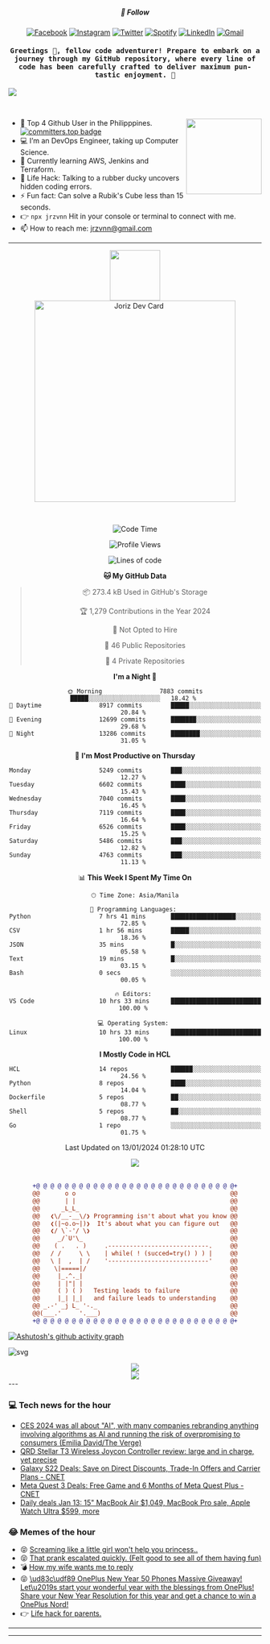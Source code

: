 <h5 align="center">💬 Follow</h5>
<div align="center">

[![Facebook](https://img.shields.io/badge/Facebook-%231877F2.svg?style=for-the-badge&logo=Facebook&logoColor=white)](https://www.facebook.com/Horisyo/)
[![Instagram](https://img.shields.io/badge/Instagram-%23E4405F.svg?style=for-the-badge&logo=Instagram&logoColor=white)](https://www.instagram.com/jrzvnn_/)
[![Twitter](https://img.shields.io/badge/Twitter-%231DA1F2.svg?style=for-the-badge&logo=Twitter&logoColor=white)](https://twitter.com/jrz_studies)
[![Spotify](https://img.shields.io/badge/Spotify-%231ED760.svg?style=for-the-badge&logo=Spotify&logoColor=white)](https://open.spotify.com/user/217td4qrc6mzqjodfalmzjpdi?si=b93099b9078c4ccb)
[![LinkedIn](https://img.shields.io/badge/LinkedIn-%230077B5.svg?style=for-the-badge&logo=LinkedIn&logoColor=white)](https://www.linkedin.com/in/jrz-vnn/)
[![Gmail](https://img.shields.io/badge/Gmail-D14836?style=for-the-badge&logo=gmail&logoColor=white)](mailto:jrzvnn@gmail.com)

</div>
<h4 align="center"><samp>Greetings 👋, fellow code adventurer! Prepare to embark on a journey through my GitHub repository, where every line of code has been carefully crafted to deliver maximum pun-tastic enjoyment. 🚀 </samp></h4>

<!--horizontal divider(gradiant)-->
<img src="https://user-images.githubusercontent.com/73097560/115834477-dbab4500-a447-11eb-908a-139a6edaec5c.gif">

&nbsp; 

<img align='right' src='https://github.com/Rishit-dagli/Rishit-dagli/blob/master/images/octocat-anime.gif' width='150"'>

- 🚀 Top 4 Github User in the Philipppines. [![committers.top badge](https://user-badge.committers.top/philippines/jrzvnn.svg)](https://user-badge.committers.top/philippines/USERNAME)
- 💻 I’m an DevOps Engineer, taking up Computer Science.
- 🤖 Currently learning AWS, Jenkins and Terraform.
- 🎯 Life Hack: Talking to a rubber ducky uncovers hidden coding errors.
- ⚡ Fun fact: Can solve a Rubik's Cube less than 15 seconds.
- 👉 `npx jrzvnn` Hit in your console or terminal to connect with me.
- 📫 How to reach me: jrzvnn@gmail.com

---

<!--🖼️OCTOCAT-->
<p align="center">

<img src="https://media.giphy.com/media/IP7sarl7C5lSFCw9rG/giphy.gif"  width="100px" height="100px">
<br />
<a href="https://app.daily.dev/jorizvillanueva"><img src="https://github.com/jrzvnn/jrzvnn/blob/main/devcard.svg" width="400" alt="Joriz Dev Card"/></a>
</p>

<br />
<div align="center">

<!--START_SECTION:waka-->
![Code Time](http://img.shields.io/badge/Code%20Time-241%20hrs%2039%20mins-blue)

![Profile Views](http://img.shields.io/badge/Profile%20Views-25-blue)

![Lines of code](https://img.shields.io/badge/From%20Hello%20World%20I%27ve%20Written-1.6%20million%20lines%20of%20code-blue)

**🐱 My GitHub Data** 

> 📦 273.4 kB Used in GitHub's Storage 
 > 
> 🏆 1,279 Contributions in the Year 2024
 > 
> 🚫 Not Opted to Hire
 > 
> 📜 46 Public Repositories 
 > 
> 🔑 4 Private Repositories 
 > 
**I'm a Night 🦉** 

```text
🌞 Morning                7883 commits        █████░░░░░░░░░░░░░░░░░░░░   18.42 % 
🌆 Daytime                8917 commits        █████░░░░░░░░░░░░░░░░░░░░   20.84 % 
🌃 Evening                12699 commits       ███████░░░░░░░░░░░░░░░░░░   29.68 % 
🌙 Night                  13286 commits       ████████░░░░░░░░░░░░░░░░░   31.05 % 
```
📅 **I'm Most Productive on Thursday** 

```text
Monday                   5249 commits        ███░░░░░░░░░░░░░░░░░░░░░░   12.27 % 
Tuesday                  6602 commits        ████░░░░░░░░░░░░░░░░░░░░░   15.43 % 
Wednesday                7040 commits        ████░░░░░░░░░░░░░░░░░░░░░   16.45 % 
Thursday                 7119 commits        ████░░░░░░░░░░░░░░░░░░░░░   16.64 % 
Friday                   6526 commits        ████░░░░░░░░░░░░░░░░░░░░░   15.25 % 
Saturday                 5486 commits        ███░░░░░░░░░░░░░░░░░░░░░░   12.82 % 
Sunday                   4763 commits        ███░░░░░░░░░░░░░░░░░░░░░░   11.13 % 
```


📊 **This Week I Spent My Time On** 

```text
🕑︎ Time Zone: Asia/Manila

💬 Programming Languages: 
Python                   7 hrs 41 mins       ██████████████████░░░░░░░   72.85 % 
CSV                      1 hr 56 mins        █████░░░░░░░░░░░░░░░░░░░░   18.36 % 
JSON                     35 mins             █░░░░░░░░░░░░░░░░░░░░░░░░   05.58 % 
Text                     19 mins             █░░░░░░░░░░░░░░░░░░░░░░░░   03.15 % 
Bash                     0 secs              ░░░░░░░░░░░░░░░░░░░░░░░░░   00.05 % 

🔥 Editors: 
VS Code                  10 hrs 33 mins      █████████████████████████   100.00 % 

💻 Operating System: 
Linux                    10 hrs 33 mins      █████████████████████████   100.00 % 
```

**I Mostly Code in HCL** 

```text
HCL                      14 repos            ██████░░░░░░░░░░░░░░░░░░░   24.56 % 
Python                   8 repos             ████░░░░░░░░░░░░░░░░░░░░░   14.04 % 
Dockerfile               5 repos             ██░░░░░░░░░░░░░░░░░░░░░░░   08.77 % 
Shell                    5 repos             ██░░░░░░░░░░░░░░░░░░░░░░░   08.77 % 
Go                       1 repo              ░░░░░░░░░░░░░░░░░░░░░░░░░   01.75 % 
```




 Last Updated on 13/01/2024 01:28:10 UTC
<!--END_SECTION:waka-->

<img src="https://wakatime.com/share/@jrzvnn/70a4618c-7cd9-4016-b7b9-eabe75c837ee.svg">

<br />
<br />

```diff
+@ @ @ @ @ @ @ @ @ @ @ @ @ @ @ @ @ @ @ @ @ @ @ @ @ @ @ @+
@@       o o                                           @@
@@       | |                                           @@
@@      _L_L_                                          @@
@@   ❮\/__-__\/❯ Programming isn't about what you know @@
@@   ❮(|~o.o~|)❯  It's about what you can figure out   @@
@@   ❮/ \`-'/ \❯                                       @@
@@     _/`U'\_                                         @@
@@    ( .   . )     .----------------------------.     @@
@@   / /     \ \    | while( ! (succed=try() ) ) |     @@
@@   \ |  ,  | /    '----------------------------'     @@
@@    \|=====|/                                        @@
@@     |_.^._|                                         @@
@@     | |"| |                                         @@
@@     ( ) ( )   Testing leads to failure              @@
@@     |_| |_|   and failure leads to understanding    @@
@@ _.-' _j L_ '-._                                     @@
@@(___.'     '.___)                                    @@
+@ @ @ @ @ @ @ @ @ @ @ @ @ @ @ @ @ @ @ @ @ @ @ @ @ @ @ @+

```

</div>




[![Ashutosh's github activity graph](https://github-readme-activity-graph.vercel.app/graph?username=jrzvnn&theme=github-compact)](https://github.com/ashutosh00710/github-readme-activity-graph)


![svg](profile-3d-contrib/profile-night-green.svg)

<div align="center">
<img src="https://github.com/jrzvnn/jrzvnn/blob/output/github-snake-dark.svg">
</div>

<div align=center>
<img align=center src=https://metrics.lecoq.io/jrzvnn?template=classic&isocalendar=1&languages=1&achievements=1&base=header%2C%20activity%2C%20community%2C%20repositories%2C%20metadata&base.indepth=false&base.hireable=false&base.skip=false&isocalendar=false&isocalendar.duration=full-year&languages=false&languages.limit=8&languages.threshold=0%25&languages.other=false&languages.colors=github&languages.sections=most-used&languages.indepth=false&languages.analysis.timeout=15&languages.analysis.timeout.repositories=7.5&languages.categories=markup%2C%20programming&languages.recent.categories=markup%2C%20programming&languages.recent.load=300&languages.recent.days=14&achievements=false&achievements.threshold=C&achievements.secrets=true&achievements.display=detailed&achievements.limit=0&config.timezone=Asia%2FManila)
</div>
<div align="left">
---

### 💻 Tech news for the hour

<!-- TECH:START -->
 - [CES 2024 was all about &quot;AI&quot;, with many companies rebranding anything involving algorithms as AI and running the risk of overpromising to consumers &lpar;Emilia David/The Verge&rpar;](http://www.techmeme.com/240113/p10#a240113p10)
 - [QRD Stellar T3 Wireless Joycon Controller review: large and in charge, yet precise](https://appleinsider.com/articles/24/01/13/qrd-stellar-t3-wireless-joycon-controller-review-large-and-in-charge-yet-precise?utm_medium=rss)
 - [Galaxy S22 Deals: Save on Direct Discounts, Trade-In Offers and Carrier Plans     - CNET](https://www.cnet.com/deals/where-to-buy-galaxy-s22-preorder-deals-for-samsungs-newest-phones/#ftag=CAD590a51e)
 - [Meta Quest 3 Deals: Free Game and 6 Months of Meta Quest Plus     - CNET](https://www.cnet.com/deals/best-meta-quest-3-deals/#ftag=CAD590a51e)
 - [Daily deals Jan 13: 15&quot; MacBook Air $1,049, MacBook Pro sale, Apple Watch Ultra $599, more](https://appleinsider.com/articles/24/01/13/daily-deals-jan-13-15-macbook-air-1049-macbook-pro-sale-apple-watch-ultra-599-more?utm_medium=rss)<!-- TECH:END -->

### 😂 Memes of the hour

<!-- MEMES:START -->
 - 😝 [Screaming like a little girl won&#39;t help you princess..](http://9gag.com/gag/az2nV1j)
 - 😝 [That prank escalated quickly. &lpar;Felt good to see all of them having fun&rpar;](http://9gag.com/gag/aA0jrXg)
 - 💣 [How my wife wants me to reply](http://9gag.com/gag/aGEX06K)
 - 😝 [\ud83c\udf89 OnePlus New Year 50 Phones Massive Giveaway! Let\u2019s start your wonderful year with the blessings from OnePlus! Share your New Year Resolution for this year and get a chance to win a OnePlus Nord!](http://9gag.com/gag/a7qQdj2)
 - 👉 [Life hack for parents.](http://9gag.com/gag/armYNXV)<!-- MEMES:END -->

---

---
